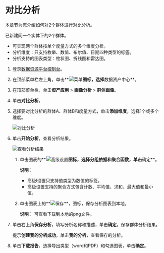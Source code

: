 # 对比分析

本章节为您介绍如何对2个群体进行对比分析。

已新建同一个实体下的2个群体。

-   可实现两个群体按单个度量方式的多个维度分析。
-   分析维度：只支持枚举、数值、布尔值、日期四种类型的标签。
-   分析支持的图表类型：柱状图、折线图和雷达图。

1.  登录[数据资源平台控制台](https://dataq.console.aliyun.com)。

2.  在顶部菜单栏左上角，单击**![菜单](https://static-aliyun-doc.oss-accelerate.aliyuncs.com/assets/img/zh-CN/6504337061/p188771.png)**图标，选择**数据资产中心**。

3.  在顶部菜单栏，单击**资产应用** \> **画像分析** \> **群体画像**。

4.  单击**对比分析**。

5.  选择要对比分析的群体A、群体B和度量方式，单击**添加维度**，选择1个或多个维度。

    ![对比分析](https://static-aliyun-doc.oss-accelerate.aliyuncs.com/assets/img/zh-CN/6337160161/p223892.png)

6.  单击**开始分析**，查看分析结果。

    ![查看分析结果](https://static-aliyun-doc.oss-accelerate.aliyuncs.com/assets/img/zh-CN/6337160161/p223893.png)

    1.  单击图表的**![高级设置](https://static-aliyun-doc.oss-accelerate.aliyuncs.com/assets/img/zh-CN/9723117951/p104874.png)**图标，选择分组依据和聚合函数，单击**确定**。

        **说明：**

        -   高级l设置只支持值类型为数值的标签。
        -   高级设置支持的聚合方式包含计数、平均值、求和、最大值和最小值。
    2.  单击图表上的**![保存](https://static-aliyun-doc.oss-accelerate.aliyuncs.com/assets/img/zh-CN/0823117951/p104878.png)**，图标，保存分析图表到本地。

        **说明：** 可查看下载到本地的png文件。

7.  单击右上角**保存分析**，填写分析名称和描述，单击**确定**，保存群体分析结果。

    提示**创建我的分析成功**，单击**我的分析**，查看保存的分析。

8.  单击**下载报告**，选择导出类型（word和PDF）和勾选图表，单击**确定**。


